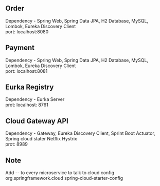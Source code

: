 Order 
-----
Dependency - Spring Web, Spring Data JPA, H2 Database, MySQL, Lombok, Eureka Discovery Client  
port: localhost:8080

Payment
--------
Dependency - Spring Web, Spring Data JPA, H2 Database, MySQL, Lombok, Eureka Discovery Client        
port: localhost:8081

Eurka Registry
---------------
Dependency - Eurka Server  
prot: localhost: 8761

Cloud Gateway API
-----------------
Dependency - Gateway, Eureka Discovery Client, Sprint Boot Actuator, Spring cloud stater Netflix Hystrix  
prot: 8989

Note
-----
Add -- to every microservice to talk to cloud config
<dependency>
			<groupId>org.springframework.cloud</groupId>
			<artifactId>spring-cloud-starter-config</artifactId>
</dependency>
